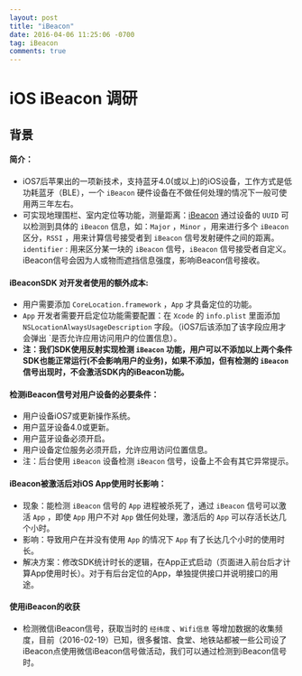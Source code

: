 ```yaml
---
layout: post
title: "iBeacon"
date: 2016-04-06 11:25:06 -0700
tag: iBeacon
comments: true
---
```


# iOS iBeacon 调研


## 背景  

#### 简介：  

* iOS7后苹果出的一项新技术，支持蓝牙4.0(或以上)的iOS设备，工作方式是低功耗蓝牙（BLE），一个 `iBeacon` 硬件设备在不做任何处理的情况下一般可使用两三年左右。
* 可实现地理围栏、室内定位等功能，测量距离：[iBeacon](https://developer.apple.com/ibeacon/) 通过设备的 `UUID` 可以检测到具体的 `iBeacon` 信息，如：`Major` ，`Minor` ，用来进行多个 `iBeacon` 区分，`RSSI` ，用来计算信号接受者到 `iBeacon` 信号发射硬件之间的距离。`identifier` : 用来区分某一块的 `iBeacon` 信号，`iBeacon` 信号接受者自定义。iBeacon信号会因为人或物而遮挡信息强度，影响iBeacon信号接收。
     
<!-- more -->  
   
#### iBeaconSDK 对开发者使用的额外成本:
* 用户需要添加 `CoreLocation.framework` ，`App` 才具备定位的功能。
* `App` 开发者需要开启定位功能需要配置：在 `Xcode` 的 `info.plist` 里面添加 `NSLocationAlwaysUsageDescription` 字段。（iOS7后该添加了该字段应用才会弹出 `是否允许应用访问用户的位置信息）。
* **注：我们SDK使用反射实现检测 `iBeacon` 功能，用户可以不添加以上两个条件SDK也能正常运行(不会影响用户的业务)，如果不添加，但有检测的 `iBeacon` 信号出现时，不会激活SDK内的iBeacon功能。**



#### 检测iBeacon信号对用户设备的必要条件：
* 用户设备iOS7或更新操作系统。
* 用户蓝牙设备4.0或更新。
* 用户蓝牙设备必须开启。
* 用户设备定位服务必须开启，允许应用访问位置信息。
* 注：后台使用 `iBeacon` 设备检测 `iBeacon` 信号，设备上不会有其它异常提示。


#### iBeacon被激活后对iOS App使用时长影响：
* 现象：能检测 `iBeacon` 信号的 `App` 进程被杀死了，通过 `iBeacon` 信号可以激活 `App` ，即使 `App` 用户不对 `App` 做任何处理，激活后的 `App` 可以存活长达几个小时。
* 影响：导致用户在并没有使用 `App` 的情况下 `App` 有了长达几个小时的使用时长。
* 解决方案：修改SDK统计时长的逻辑，在App正式启动（页面进入前台后才计算App使用时长）。对于有后台定位的App，单独提供接口并说明接口的用途。


#### 使用iBeacon的收获
* 检测微信iBeacon信号，获取当时的 `经纬度` 、`Wifi信息` 等增加数据的收集频度，目前（2016-02-19）已知，很多餐馆、食堂、地铁站都被一些公司设了iBeacon点使用微信iBeacon信号做活动，我们可以通过检测到iBeacon信号时。   
 
